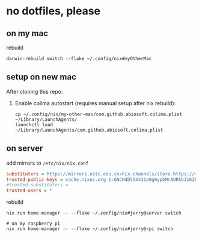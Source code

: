 # no dotfiles, please

## on my mac

rebuild

```shell
darwin-rebuild switch --flake ~/.config/nix#myOtherMac
```

## setup on new mac

After cloning this repo:

1. Enable colima autostart (requires manual setup after nix rebuild):
   ```shell
   cp ~/.config/nix/my-other-mac/com.github.abiosoft.colima.plist ~/Library/LaunchAgents/
   launchctl load ~/Library/LaunchAgents/com.github.abiosoft.colima.plist
   ```

## on server

add mirrors to `/etc/nix/nix.conf`

```ini
substituters = https://mirrors.ustc.edu.cn/nix-channels/store https://mirrors.tuna.tsinghua.edu.cn/nix-channels/store https://cache.nixos.org/
trusted-public-keys = cache.nixos.org-1:6NCHdD59X431o0gWypbMrAURkbJ16ZPMQFGspcDShjY=
#trusted-substituters =
trusted-users = *
```

rebuild

```shell
nix run home-manager -- --flake ~/.config/nix#jerry@server switch

# on my raspberry pi
nix run home-manager -- --flake ~/.config/nix#jerry@rpi switch
```
